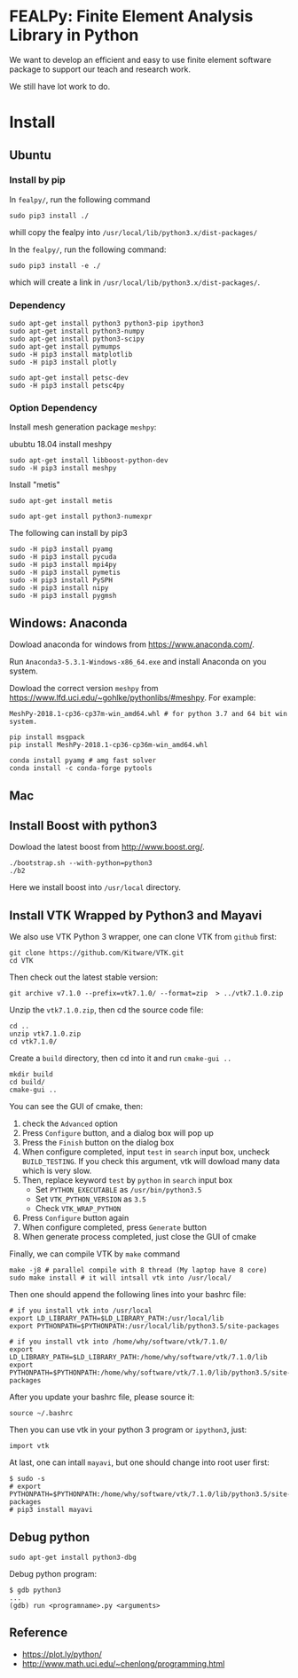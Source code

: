 # FEALPy: Finite Element Analysis Library in Python

We want to develop an efficient and easy to use finite element software
package to support our teach and research work. 

We still have lot work to do. 

# Install

## Ubuntu

### Install by pip 

In `fealpy/`, run the following command 
```
sudo pip3 install ./
```
whill copy the fealpy into `/usr/local/lib/python3.x/dist-packages/`



In the `fealpy/`, run the following command:

```
sudo pip3 install -e ./
```
which will create a link in `/usr/local/lib/python3.x/dist-packages/`.  


### Dependency

```
sudo apt-get install python3 python3-pip ipython3 
sudo apt-get install python3-numpy
sudo apt-get install python3-scipy
sudo apt-get install pymumps
sudo -H pip3 install matplotlib
sudo -H pip3 install plotly
```

```
sudo apt-get install petsc-dev
sudo -H pip3 install petsc4py 
```

### Option Dependency 

Install mesh generation package `meshpy`:

ububtu 18.04 install meshpy

```
sudo apt-get install libboost-python-dev
sudo -H pip3 install meshpy
```

Install "metis"
```
sudo apt-get install metis
```

```
sudo apt-get install python3-numexpr 
```

The following can install by pip3

```
sudo -H pip3 install pyamg
sudo -H pip3 install pycuda
sudo -H pip3 install mpi4py
sudo -H pip3 install pymetis
sudo -H pip3 install PySPH
sudo -H pip3 install nipy
sudo -H pip3 install pygmsh
```


## Windows: Anaconda

Dowload anaconda for windows  from https://www.anaconda.com/. 

Run `Anaconda3-5.3.1-Windows-x86_64.exe` and install Anaconda on you system.

Dowload the correct version `meshpy` from https://www.lfd.uci.edu/~gohlke/pythonlibs/#meshpy. For example:

```
MeshPy‑2018.1‑cp36‑cp37m‑win_amd64.whl # for python 3.7 and 64 bit win system.
```

```
pip install msgpack
pip install MeshPy‑2018.1‑cp36‑cp36m‑win_amd64.whl
```

```
conda install pyamg # amg fast solver
conda install -c conda-forge pytools
```




## Mac


## Install Boost with python3 


Dowload the latest boost from http://www.boost.org/. 

```
./bootstrap.sh --with-python=python3
./b2
```

Here we install boost into `/usr/local` directory. 

## Install VTK Wrapped by Python3 and Mayavi

We also use VTK Python 3 wrapper, one can clone VTK from `github` first:

```
git clone https://github.com/Kitware/VTK.git
cd VTK
```

Then check out the latest stable version:

```
git archive v7.1.0 --prefix=vtk7.1.0/ --format=zip  > ../vtk7.1.0.zip
```

Unzip the `vtk7.1.0.zip`, then cd the source code file:
```
cd ..
unzip vtk7.1.0.zip
cd vtk7.1.0/
```

Create a `build` directory, then cd into it and run `cmake-gui ..`
```
mkdir build
cd build/
cmake-gui ..
```
You can see the GUI of cmake, then:

1. check the `Advanced` option
2. Press `Configure` button, and a dialog box will pop up
3. Press the `Finish` button on the dialog box 
4. When configure completed, input `test` in `search` input box, uncheck
   `BUILD_TESTING`. If you check this argument, vtk will dowload many data
   which is very slow. 
4. Then, replace keyword `test` by `python` in `search` input box
    * Set `PYTHON_EXECUTABLE` as `/usr/bin/python3.5`
    * Set `VTK_PYTHON_VERSION` as `3.5`
    * Check `VTK_WRAP_PYTHON` 
5. Press `Configure` button again
6. When configure completed, press `Generate` button
7. When generate process completed, just close the GUI of cmake

Finally, we can compile VTK by `make` command

```
make -j8 # parallel compile with 8 thread (My laptop have 8 core)
sudo make install # it will intsall vtk into /usr/local/
```

Then one should append  the following lines into your bashrc file:
```
# if you install vtk into /usr/local
export LD_LIBRARY_PATH=$LD_LIBRARY_PATH:/usr/local/lib
export PYTHONPATH=$PYTHONPATH:/usr/local/lib/python3.5/site-packages
```

```
# if you install vtk into /home/why/software/vtk/7.1.0/
export LD_LIBRARY_PATH=$LD_LIBRARY_PATH:/home/why/software/vtk/7.1.0/lib
export PYTHONPATH=$PYTHONPATH:/home/why/software/vtk/7.1.0/lib/python3.5/site-packages
```

After you update your bashrc file, please source it:

```
source ~/.bashrc
```
Then you can use vtk in your python 3 program or `ipython3`,  just:

```
import vtk
```

At last, one can intall `mayavi`, but one should change into root user first: 
```
$ sudo -s
# export PYTHONPATH=$PYTHONPATH:/home/why/software/vtk/7.1.0/lib/python3.5/site-packages
# pip3 install mayavi
```


## Debug python 

```
sudo apt-get install python3-dbg
```

Debug python program:

```
$ gdb python3
...
(gdb) run <programname>.py <arguments>
```

## Reference

* https://plot.ly/python/
* http://www.math.uci.edu/~chenlong/programming.html
